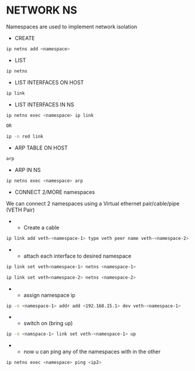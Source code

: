 # NETWORK NS

Namespaces are used to implement network isolation

- CREATE 
```bash
ip netns add <namespace>
```
- LIST 
```bash
ip netns
```

- LIST INTERFACES ON HOST
```bash
ip link
```

- LIST INTERFACES IN NS
```bash
ip netns exec <namespace> ip link

OR

ip -n red link
```

- ARP TABLE ON HOST

```bash
arp
```

- ARP IN NS

```bash
ip netns exec <namespace> arp
```


- CONNECT 2/MORE namespaces

We can connect 2 namespaces using a Virtual ethernet pair/cable/pipe (VETH Pair) 

-  - Create a cable
```bash
ip link add veth-<namespace-1> type veth peer name veth-<namespace-2>
```
- - attach each interface to desired namespace
```bash
ip link set veth<namespace-1> netns <namespace-1>

ip link set veth<namespace-2> netns <namespace-2>
```

- - assign namespace ip
```bash
ip -n <namespace-1> addr add <192.168.15.1> dev veth-<namespace-1>
```

- - switch on (bring up)
```bash
ip -n <namspace-1> link set veth-<namespace-1> up
```

- - now u can ping any of the namespaces with in the other
```bash
ip netns exec <namespace> ping <ip2>
```